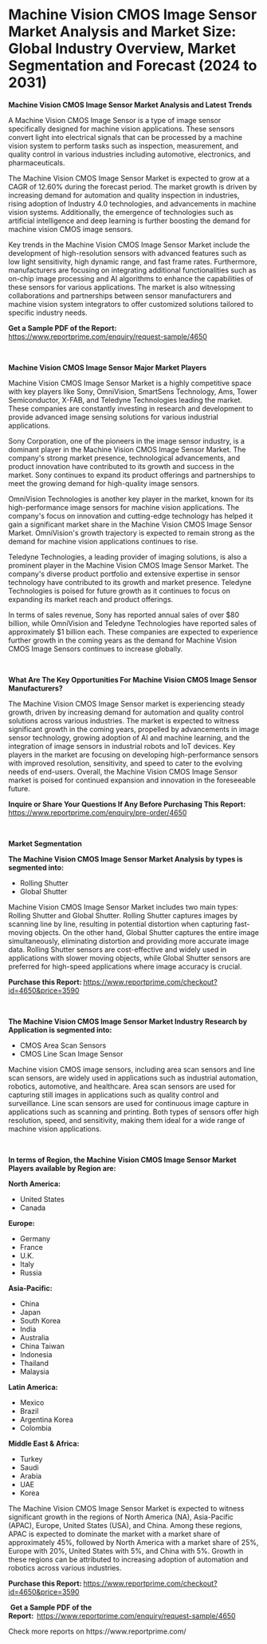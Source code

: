 <p><h1>Machine Vision CMOS Image Sensor Market Analysis and Market Size: Global Industry Overview, Market Segmentation and Forecast (2024 to 2031)</h1></p><p><strong>Machine Vision CMOS Image Sensor Market Analysis and Latest Trends</strong></p>
<p><p>A Machine Vision CMOS Image Sensor is a type of image sensor specifically designed for machine vision applications. These sensors convert light into electrical signals that can be processed by a machine vision system to perform tasks such as inspection, measurement, and quality control in various industries including automotive, electronics, and pharmaceuticals.</p><p>The Machine Vision CMOS Image Sensor Market is expected to grow at a CAGR of 12.60% during the forecast period. The market growth is driven by increasing demand for automation and quality inspection in industries, rising adoption of Industry 4.0 technologies, and advancements in machine vision systems. Additionally, the emergence of technologies such as artificial intelligence and deep learning is further boosting the demand for machine vision CMOS image sensors.</p><p>Key trends in the Machine Vision CMOS Image Sensor Market include the development of high-resolution sensors with advanced features such as low light sensitivity, high dynamic range, and fast frame rates. Furthermore, manufacturers are focusing on integrating additional functionalities such as on-chip image processing and AI algorithms to enhance the capabilities of these sensors for various applications. The market is also witnessing collaborations and partnerships between sensor manufacturers and machine vision system integrators to offer customized solutions tailored to specific industry needs.</p></p>
<p><strong>Get a Sample PDF of the Report:&nbsp;</strong> <a href="https://www.reportprime.com/enquiry/request-sample/4650">https://www.reportprime.com/enquiry/request-sample/4650</a></p>
<p>&nbsp;</p>
<p><strong>Machine Vision CMOS Image Sensor Major Market Players</strong></p>
<p><p>Machine Vision CMOS Image Sensor Market is a highly competitive space with key players like Sony, OmniVision, SmartSens Technology, Ams, Tower Semiconductor, X-FAB, and Teledyne Technologies leading the market. These companies are constantly investing in research and development to provide advanced image sensing solutions for various industrial applications.</p><p>Sony Corporation, one of the pioneers in the image sensor industry, is a dominant player in the Machine Vision CMOS Image Sensor Market. The company's strong market presence, technological advancements, and product innovation have contributed to its growth and success in the market. Sony continues to expand its product offerings and partnerships to meet the growing demand for high-quality image sensors.</p><p>OmniVision Technologies is another key player in the market, known for its high-performance image sensors for machine vision applications. The company's focus on innovation and cutting-edge technology has helped it gain a significant market share in the Machine Vision CMOS Image Sensor Market. OmniVision's growth trajectory is expected to remain strong as the demand for machine vision applications continues to rise.</p><p>Teledyne Technologies, a leading provider of imaging solutions, is also a prominent player in the Machine Vision CMOS Image Sensor Market. The company's diverse product portfolio and extensive expertise in sensor technology have contributed to its growth and market presence. Teledyne Technologies is poised for future growth as it continues to focus on expanding its market reach and product offerings.</p><p>In terms of sales revenue, Sony has reported annual sales of over $80 billion, while OmniVision and Teledyne Technologies have reported sales of approximately $1 billion each. These companies are expected to experience further growth in the coming years as the demand for Machine Vision CMOS Image Sensors continues to increase globally.</p></p>
<p>&nbsp;</p>
<p><strong>What Are The Key Opportunities For Machine Vision CMOS Image Sensor Manufacturers?</strong></p>
<p><p>The Machine Vision CMOS Image Sensor market is experiencing steady growth, driven by increasing demand for automation and quality control solutions across various industries. The market is expected to witness significant growth in the coming years, propelled by advancements in image sensor technology, growing adoption of AI and machine learning, and the integration of image sensors in industrial robots and IoT devices. Key players in the market are focusing on developing high-performance sensors with improved resolution, sensitivity, and speed to cater to the evolving needs of end-users. Overall, the Machine Vision CMOS Image Sensor market is poised for continued expansion and innovation in the foreseeable future.</p></p>
<p><strong>Inquire or Share Your Questions If Any Before Purchasing This Report:</strong> <a href="https://www.reportprime.com/enquiry/pre-order/4650">https://www.reportprime.com/enquiry/pre-order/4650</a></p>
<p>&nbsp;</p>
<p><strong>Market Segmentation</strong></p>
<p><strong>The Machine Vision CMOS Image Sensor Market Analysis by types is segmented into:</strong></p>
<p><ul><li>Rolling Shutter</li><li>Global Shutter</li></ul></p>
<p><p>Machine Vision CMOS Image Sensor Market includes two main types: Rolling Shutter and Global Shutter. Rolling Shutter captures images by scanning line by line, resulting in potential distortion when capturing fast-moving objects. On the other hand, Global Shutter captures the entire image simultaneously, eliminating distortion and providing more accurate image data. Rolling Shutter sensors are cost-effective and widely used in applications with slower moving objects, while Global Shutter sensors are preferred for high-speed applications where image accuracy is crucial.</p></p>
<p><strong>Purchase this Report:&nbsp;</strong><a href="https://www.reportprime.com/checkout?id=4650&price=3590">https://www.reportprime.com/checkout?id=4650&price=3590</a></p>
<p>&nbsp;</p>
<p><strong>The Machine Vision CMOS Image Sensor Market Industry Research by Application is segmented into:</strong></p>
<p><ul><li>CMOS Area Scan Sensors</li><li>CMOS Line Scan Image Sensor</li></ul></p>
<p><p>Machine vision CMOS image sensors, including area scan sensors and line scan sensors, are widely used in applications such as industrial automation, robotics, automotive, and healthcare. Area scan sensors are used for capturing still images in applications such as quality control and surveillance. Line scan sensors are used for continuous image capture in applications such as scanning and printing. Both types of sensors offer high resolution, speed, and sensitivity, making them ideal for a wide range of machine vision applications.</p></p>
<p>&nbsp;</p>
<p><strong>In terms of Region, the Machine Vision CMOS Image Sensor Market Players available by Region are:</strong></p>
<p>
    <p> <strong> North America: </strong>
        <ul>
            <li>United States</li>
            <li>Canada</li>
        </ul>
        </p> 
    <p> <strong> Europe: </strong>
        <ul>
            <li>Germany</li>
            <li>France</li>
            <li>U.K.</li>
            <li>Italy</li>
            <li>Russia</li>
        </ul>
        </p> 
    <p> <strong> Asia-Pacific: </strong>
        <ul>
            <li>China</li>
            <li>Japan</li>
            <li>South Korea</li>
            <li>India</li>
            <li>Australia</li>
            <li>China Taiwan</li>
            <li>Indonesia</li>
            <li>Thailand</li>
            <li>Malaysia</li>
        </ul>
        </p> 
    <p> <strong> Latin America: </strong>
        <ul>
            <li>Mexico</li>
            <li>Brazil</li>
            <li>Argentina Korea</li>
            <li>Colombia</li>
        </ul>
        </p> 
    <p> <strong> Middle East & Africa: </strong>
        <ul>
            <li>Turkey</li>
            <li>Saudi</li>
            <li>Arabia</li>
            <li>UAE</li>
            <li>Korea</li>
        </ul>
    </p>
    </p>
<p><p>The Machine Vision CMOS Image Sensor Market is expected to witness significant growth in the regions of North America (NA), Asia-Pacific (APAC), Europe, United States (USA), and China. Among these regions, APAC is expected to dominate the market with a market share of approximately 45%, followed by North America with a market share of 25%, Europe with 20%, United States with 5%, and China with 5%. Growth in these regions can be attributed to increasing adoption of automation and robotics across various industries.</p></p>
<p><strong>Purchase this Report: </strong><a href="https://www.reportprime.com/checkout?id=4650&price=3590">https://www.reportprime.com/checkout?id=4650&price=3590</a></p>
<p>&nbsp;<strong>Get a Sample PDF of the Report:&nbsp;&nbsp;</strong><a href="https://www.reportprime.com/enquiry/request-sample/4650">https://www.reportprime.com/enquiry/request-sample/4650</a></p>
<p><strong></strong></p>
<p>Check more reports on https://www.reportprime.com/</p>